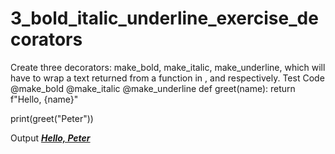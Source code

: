 # 3_bold_italic_underline_exercise_decorators
Create three decorators: make_bold, make_italic, make_underline, which will have to wrap a text returned from a function in <b></b>, <i></i> and <u></u> respectively.
Test Code
@make_bold
@make_italic
@make_underline
def greet(name):
    return f"Hello, {name}"

print(greet("Peter"))

Output
<b><i><u>Hello, Peter</u></i></b>
